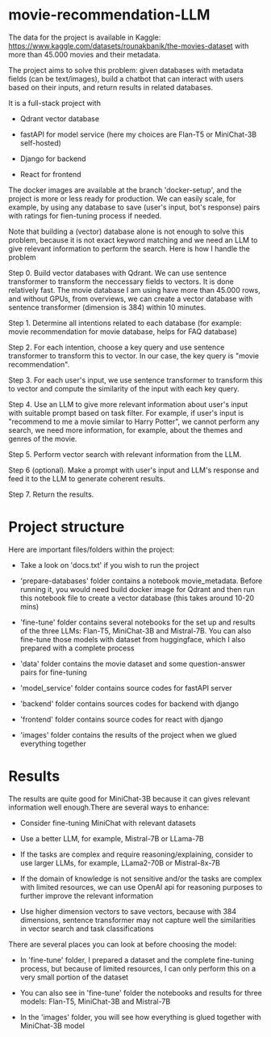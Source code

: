 # movie-recommendation-LLM

The data for the project is available in Kaggle: https://www.kaggle.com/datasets/rounakbanik/the-movies-dataset with more than 45.000 movies and their metadata.

The project aims to solve this problem: given databases with metadata fields (can be text/images), build a chatbot that can interact with users based on their inputs, and return results in related databases.

It is a full-stack project with 

- Qdrant vector database

- fastAPI for model service (here my choices are Flan-T5 or MiniChat-3B self-hosted) 

- Django for backend 

- React for frontend

The docker images are available at the branch 'docker-setup', and the project is more or less ready for production. We can easily scale, for example, by using any database to save (user's input, bot's response) pairs with ratings for fien-tuning process if needed.

Note that building a (vector) database alone is not enough to solve this problem, because it is not exact keyword matching and we need an LLM to give relevant information to perform the search. Here is how I handle the problem

Step 0. Build vector databases with Qdrant. We can use sentence transformer to transform the neccessary fields to vectors. It is done relatively fast. The movie database I am using have more than 45.000 rows, and without GPUs, from overviews, we can create a vector database with sentence transformer (dimension is 384) within 10 minutes.

Step 1. Determine all intentions related to each database (for example: movie recommendation for movie database, helps for FAQ database)

Step 2. For each intention, choose a key query and use sentence transformer to transform this to vector. In our case, the key query is "movie recommendation".

Step 3. For each user's input, we use sentence transformer to transform this to vector and compute the similarity of the input with each key query.

Step 4. Use an LLM to give more relevant information about user's input with suitable prompt based on task filter. For example, if user's input is "recommend to me a movie similar to Harry Potter", we cannot perform any search, we need more information, for example, about the themes and genres of the movie.

Step 5. Perform vector search with relevant information from the LLM.

Step 6 (optional). Make a prompt with user's input and LLM's response and feed it to the LLM to generate coherent results.

Step 7. Return the results.

# Project structure

Here are important files/folders within the project:

- Take a look on 'docs.txt' if you wish to run the project

- 'prepare-databases' folder contains a notebook movie_metadata. Before running it, you would need build docker image for Qdrant and then run this notebook file to create a vector database (this takes around 10-20 mins)

- 'fine-tune' folder contains several notebooks for the set up and results of the three LLMs: Flan-T5, MiniChat-3B and Mistral-7B. You can also fine-tune those models with dataset from huggingface, which I also prepared with a complete process

- 'data' folder contains the movie dataset and some question-answer pairs for fine-tuning

- 'model_service' folder contains source codes for fastAPI server

- 'backend' folder contains sources codes for backend with django

- 'frontend' folder contains source codes for react with django

- 'images' folder contains the results of the project when we glued everything together

# Results

The results are quite good for MiniChat-3B because it can gives relevant information well enough.There are several ways to enhance: 

- Consider fine-tuning MiniChat with relevant datasets

- Use a better LLM, for example, Mistral-7B or LLama-7B

- If the tasks are complex and require reasoning/explaining, consider to use larger LLMs, for example, LLama2-70B or Mistral-8x-7B

- If the domain of knowledge is not sensitive and/or the tasks are complex with limited resources, we can use OpenAI api for reasoning purposes to further improve the relevant information

- Use higher dimension vectors to save vectors, because with 384 dimensions, sentence transformer may not capture well the similarities in vector search and task classifications 

There are several places you can look at before choosing the model:
 
 - In 'fine-tune' folder, I prepared a dataset and the complete fine-tuning process, but because of limited resources, I can only perform this on a very small portion of the dataset

 - You can also see in 'fine-tune' folder the notebooks and results for three models: Flan-T5, MiniChat-3B and Mistral-7B

 - In the 'images' folder, you will see how everything is glued together with MiniChat-3B model